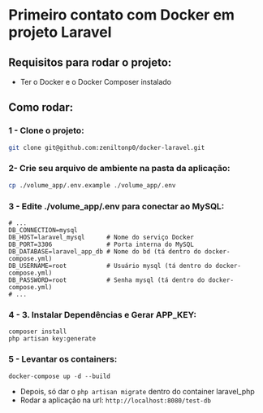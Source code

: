 # Primeiro contato com Docker em projeto Laravel

## Requisitos para rodar o projeto:

- Ter o Docker e o Docker Composer instalado

## Como rodar:

### 1 - Clone o projeto:

```bash
git clone git@github.com:zeniltonp0/docker-laravel.git
```

### 2- Crie seu arquivo de ambiente na pasta da aplicação:

```bash
cp ./volume_app/.env.example ./volume_app/.env
```

### 3 - Edite ./volume_app/.env para conectar ao MySQL:

```
# ...
DB_CONNECTION=mysql
DB_HOST=laravel_mysql      # Nome do serviço Docker
DB_PORT=3306               # Porta interna do MySQL
DB_DATABASE=laravel_app_db # Nome do bd (tá dentro do docker-compose.yml)
DB_USERNAME=root           # Usuário mysql (tá dentro do docker-compose.yml)
DB_PASSWORD=root           # Senha mysql (tá dentro do docker-compose.yml)
# ...
```

### 4 - 3. Instalar Dependências e Gerar APP_KEY:

```
composer install
php artisan key:generate
```

### 5 - Levantar os containers:

```
docker-compose up -d --build
```

- Depois, só dar o ```php artisan migrate``` dentro do container laravel_php
- Rodar a aplicação na url: ```http://localhost:8080/test-db``` 
